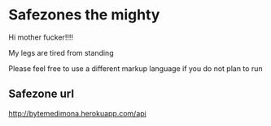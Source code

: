 # Safezones the mighty

Hi mother fucker!!!!

My legs are tired from standing

Please feel free to use a different markup language if you do not plan to run

## Safezone url

http://bytemedimona.herokuapp.com/api
